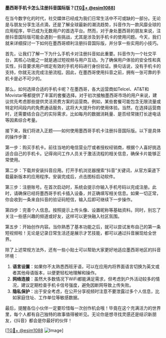 **墨西哥手机卡怎么注册抖音国际版？[[TG💪+ @esim1088](https://t.me/s/esim1088)]**

在当今数字化的时代，社交媒体已经成为我们日常生活中不可或缺的一部分。无论是与朋友分享生活点滴，还是了解全球最新的潮流趋势，抖音作为一款风靡全球的应用程序，早已成为无数用户的首选平台。然而，对于身处墨西哥的朋友来说，注册抖音国际版可能会遇到一些挑战，尤其是涉及到手机卡的使用问题。今天，我们就来详细探讨一下如何在墨西哥顺利注册抖音国际版，并分享一些实用的小技巧。

首先，让我们了解一下为什么手机卡对注册抖音如此重要。抖音作为一个社交平台，其核心功能之一就是通过短视频与用户互动。为了确保用户体验的安全性和真实性，抖音要求用户绑定有效的手机号码进行身份验证。换句话说，没有手机卡的支持，你就无法完成注册流程。因此，在墨西哥使用抖音之前，拥有一张可靠的手机卡是必不可少的。

那么，如何选择合适的手机卡呢？在墨西哥，各大运营商如Telcel、AT&T和Movistar等都提供了丰富的套餐选择。对于初次接触墨西哥市场的用户来说，建议优先考虑那些提供灵活资费方案的运营商。例如，某些套餐可能包含无限流量或特定时间段内的免费通话服务，这将大大提升你的使用体验。当然，在选择运营商时，还需要结合自己的实际需求，比如每月的数据消耗量、是否经常拨打长途电话等因素综合考量。

接下来，我们将进入正题——如何使用墨西哥手机卡注册抖音国际版。以下是具体的操作步骤：

第一步：购买手机卡。前往当地的电信营业厅或者授权经销商，根据个人喜好挑选适合自己的手机卡。记得询问工作人员关于激活流程的相关信息，确保卡片能够正常使用。

第二步：下载并安装抖音应用。打开手机浏览器搜索“抖音”关键词，从官方渠道下载最新版本的应用程序。安装完成后，点击图标启动软件。

第三步：注册账号。在首次启动时，系统会提示你输入手机号码以完成注册。此时，请确保已经将墨西哥手机卡插入设备，并正确填写相关信息。如果一切正常，你会收到一条来自抖音的验证码短信，输入后即可继续下一步操作。

第四步：完善个人信息。按照提示上传头像、设置昵称等基础资料。同时，别忘了关注一些感兴趣的频道或好友，这样可以更快融入社区氛围。

第五步：开始创作内容。当你熟悉了基本功能之后，就可以尝试发布自己的第一条短视频啦！无论是记录日常生活还是展示才艺技能，都可以通过抖音展现给全世界。

除了上述常规方法外，还有一些小贴士可以帮助大家更好地适应墨西哥地区的抖音环境：

1. **语言设置**：如果你不太熟悉西班牙语，可以在应用内将界面语言切换为英文或者其他母语版本，以便更轻松地理解和操作。
2. **网络连接**：虽然大多数情况下WiFi都能满足需求，但考虑到户外活动较多的情况，建议定期检查手机卡信号强度，避免因断网导致上传失败。
3. **隐私保护**：出于安全考虑，在公开分享视频时注意不要泄露过多个人信息，比如家庭住址、工作单位等敏感数据。

最后，提醒各位小伙伴一定要珍惜每一次创作机会哦！毕竟在这个充满活力的世界里，每个人都有自己独特的故事值得被听见。无论你是想寻找灵感还是结识新朋友，《抖音》都会是你最好的伙伴！

[[TG💪+ @esim1088](https://t.me/s/esim1088) ![Image](https://i.postimg.cc/4NQfJmqS/Snipaste-2025-05-13-00-14-12.png)]